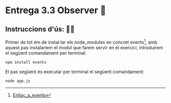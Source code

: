 # Entrega 3.3 Observer 📡

## Instruccions d'ús: 🧙‍♂️

Primer de tot em de instal·lar els node_modules en concret events[^1], amb aquest pas instalariem el modul que farem servir en el exercici, introduirem el següent comandament per terminal:

    npm install events

El pas següent és executar per terminal el següent comandament:

    node app.js

[^1]: [Enllaç_a_events](https://www.npmjs.com/package/events)
